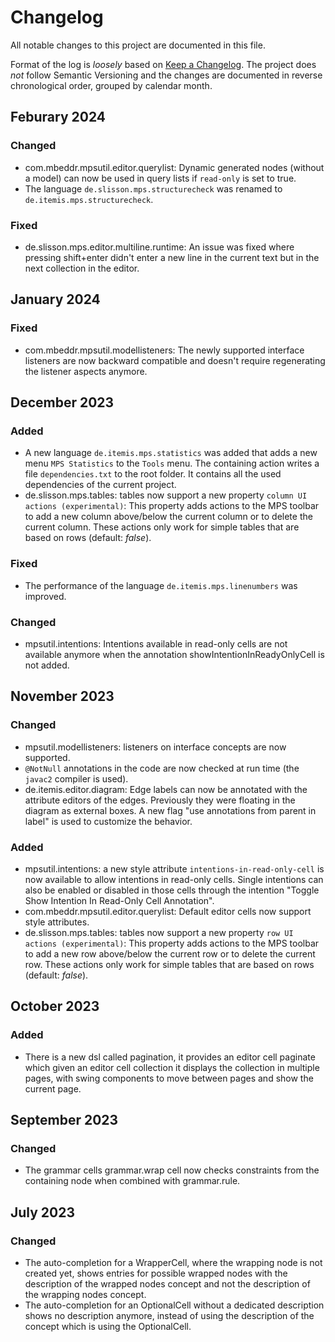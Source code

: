 # Changelog

All notable changes to this project are documented in this file.

Format of the log is _loosely_ based on [Keep a Changelog](https://keepachangelog.com/en/1.0.0/). 
The project does _not_ follow Semantic Versioning and the changes are documented in reverse chronological order, grouped by calendar month.

## Feburary 2024

### Changed

- com.mbeddr.mpsutil.editor.querylist: Dynamic generated nodes (without a model) can now be used in query lists if `read-only` is set to true.
- The language `de.slisson.mps.structurecheck` was renamed to `de.itemis.mps.structurecheck`.

### Fixed

- de.slisson.mps.editor.multiline.runtime: An issue was fixed where pressing shift+enter didn't enter a new line in the current text but in the next collection in the editor.

## January 2024

### Fixed

- com.mbeddr.mpsutil.modellisteners: The newly supported interface listeners are now backward compatible and doesn't require regenerating the listener aspects anymore.

## December 2023

### Added

- A new language `de.itemis.mps.statistics` was added that adds a new menu `MPS Statistics` to the `Tools`  menu. The containing action writes a file `dependencies.txt` to the root folder. It contains all the used dependencies of the current project. 
- de.slisson.mps.tables: tables now support a new property `column UI actions (experimental)`: This property adds actions to the MPS toolbar to add a new column above/below the current column or to delete the current column. These actions only work for simple tables that are based on rows (default: *false*).

### Fixed

- The performance of the language `de.itemis.mps.linenumbers` was improved.

### Changed

- mpsutil.intentions: Intentions available in read-only cells are not available anymore when the annotation showIntentionInReadyOnlyCell is not added.

## November 2023

### Changed

- mpsutil.modellisteners: listeners on interface concepts are now supported.
- `@NotNull` annotations in the code are now checked at run time (the `javac2` compiler is used).
- de.itemis.editor.diagram: Edge labels can now be annotated with the attribute editors of the edges. Previously they were floating in the diagram as external boxes. A new flag "use annotations from parent in label" is used to customize the behavior.

### Added

- mpsutil.intentions: a new style attribute `intentions-in-read-only-cell` is now available to allow intentions in read-only cells. Single intentions can also be enabled or disabled in those cells through the intention "Toggle Show Intention In Read-Only Cell Annotation".
- com.mbeddr.mpsutil.editor.querylist: Default editor cells now support style attributes.
- de.slisson.mps.tables: tables now support a new property `row UI actions (experimental)`: This property adds actions to the MPS toolbar to add a new row above/below the current row or to delete the current row. These actions only work for simple tables that are based on rows (default: *false*).

## October 2023

### Added

- There is a new dsl called pagination, it provides an editor cell paginate which given an editor cell collection it displays the collection in multiple pages, with swing components to move between pages and show the current page.

## September 2023

### Changed

- The grammar cells grammar.wrap cell now checks constraints from the containing node when combined with grammar.rule.

## July 2023

### Changed

- The auto-completion for a WrapperCell, where the wrapping node is not created yet, shows entries for possible wrapped nodes with the description of the wrapped nodes concept and not the description of the wrapping nodes concept.  
- The auto-completion for an OptionalCell without a dedicated description shows no description anymore, instead of using the description of the concept which is using the OptionalCell.  
